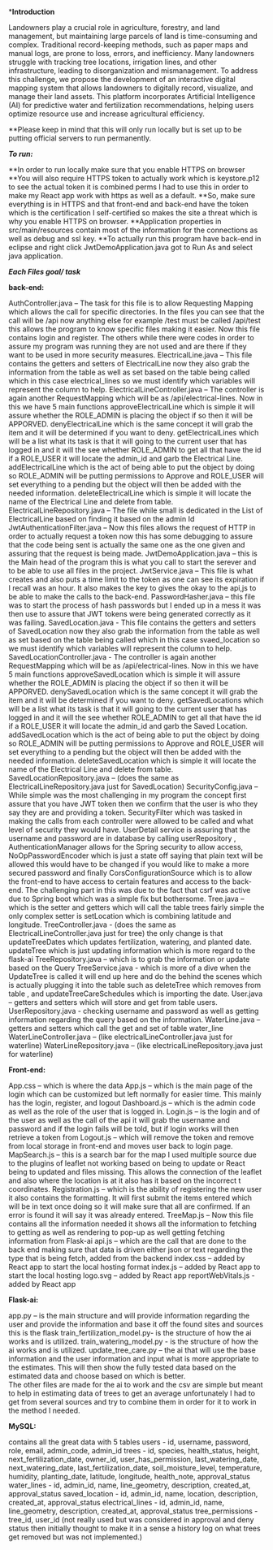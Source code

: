 ***Introduction**

Landowners play a crucial role in agriculture, forestry, and land management, but maintaining large parcels of land is time-consuming and complex. Traditional record-keeping methods, such as paper maps and manual logs, are prone to loss, errors, and inefficiency. Many landowners struggle with tracking tree locations, irrigation lines, and other infrastructure, leading to disorganization and mismanagement.
To address this challenge, we propose the development of an interactive digital mapping system that allows landowners to digitally record, visualize, and manage their land assets. This platform incorporates Artificial Intelligence (AI) for predictive water and fertilization recommendations, helping users optimize resource use and increase agricultural efficiency.

**Please keep in mind that this will only run locally but is set up to be putting official servers to run permanently.  

***To run:***

**In order to run locally make sure that you enable HTTPS on browser
**You will also require HTTPS token to actually work which is keystore.p12 to see the actual token it is combined perms I had to use this in order to make my React app work with https as well as a default.
**So, make sure everything is in HTTPS and that front-end and back-end have the token which is the certification I self-certified so makes the site a threat which is why you enable HTTPS on browser. 
**Application properties in src/main/resources contain most of the information for the connections as well as debug and ssl key. 
**To actually run this program have back-end in eclipse and right click JwtDemoApplication.java got to Run As and select java application.

***Each Files goal/ task***

**back-end:**

AuthController.java – The task for this file is to allow Requesting Mapping which allows the call for specific directories. In the files you can see that the call will be /api now anything else for example /test must be called /api/test this allows the program to know specific files making it easier. Now this file contains login and register. The others while there were codes in order to assure my program was running they are not used and are there if they want to be used in more security measures.
ElectricalLine.java – This file contains the getters and setters of ElectricalLine now they also grab the information from the table as well as set based on the table being called which in this case electrical_lines so we must identify which variables will represent the column to help.
ElectricalLineController.java – The controller is again another RequestMapping which will be as /api/electrical-lines. Now in this we have 5 main functions approveElectricalLine which is simple it will assure whether the ROLE_ADMIN is placing the object if so then it will be APPORVED. denyElectricalLine which is the same concept it will grab the item and it will be determined if you want to deny. getElectricalLines which will be a list what its task is that it will going to the current user that has logged in and it will the see whether ROLE_ADMIN to get all that have the id if a ROLE_USER it will locate the admin_id and garb the Electrical Line. addElectricalLine which is the act of being able to put the object by doing so ROLE_ADMIN will be putting permissions to Approve and ROLE_USER will set everything to a pending but the object will then be added with the needed information. deleteElectricalLine which is simple it will locate the name of the Electrical Line and delete from table.  
ElectricalLineRepository.java – The file while small is dedicated in the List of ElectricalLine based on finding it based on the admin Id
JwtAuthenticationFilter.java – Now this files allows the request of HTTP in order to actually request a token now this has some debugging to assure that the code being sent is actually the same one as the one given and assuring that the request is being made.
JwtDemoApplication.java – this is the Main head of the program this is what you call to start the serever and to be able to use all files in the project. 
JwtService.java – This file is what creates and also puts a time limit to the token as one can see its expiration if I recall was an hour. It also makes the key to gives the okay to the api,js to be able to make the calls to the back-end.
PasswordHasher.java – this file was to start the process of hash passwords but I ended up in a mess  it was then use to assure that JWT tokens were being generated correctly as it was failing.
SavedLocation.java - This file contains the getters and setters of SavedLocation now they also grab the information from the table as well as set based on the table being called which in this case svaed_location so we must identify which variables will represent the column to help.
SavedLocationController.java - The controller is again another RequestMapping which will be as /api/electrical-lines. Now in this we have 5 main functions approveSavedLocation which is simple it will assure whether the ROLE_ADMIN is placing the object if so then it will be APPORVED. denySavedLocation which is the same concept it will grab the item and it will be determined if you want to deny. getSavedLocations which will be a list what its task is that it will going to the current user that has logged in and it will the see whether ROLE_ADMIN to get all that have the id if a ROLE_USER it will locate the admin_id and garb the Saved  Location. addSavedLocation which is the act of being able to put the object by doing so ROLE_ADMIN will be putting permissions to Approve and ROLE_USER will set everything to a pending but the object will then be added with the needed information. deleteSavedLocation which is simple it will locate the name of the Electrical Line and delete from table.  
SavedLocationRepository.java – (does the same as ElectricalLineRepository.java just for SavedLocation)
SecurityConfig.java – While simple was the most challenging in my program the concept first assure that you have JWT token then we confirm that the user is who they say they are and providing a token. SecurityFilter which was tasked in making the calls from each controller were allowed to be called and what level of security they would have. UserDetail service  is assuring that the username and password are in database by calling userRepository , AuthenticationManager allows for the Spring security to allow access, NoOpPasswordEncoder  which is just a state off saying that plain text will be allowed this would have to be changed if you would like to make a more secured password and finally CorsConfigurationSource  which is to allow the front-end to have access to certain features and access to the back-end. The challenging part in this was due to the fact that csrf was active due to Spring boot which was a simple fix but bothersome.
Tree.java – which is the setter and getters which will call the table trees fairly simple the only complex setter is setLocation which is combining latitude and longitude.
TreeController.java - (does the same as ElectricalLineController.java just for tree) the only change is that updateTreeDates which updates fertilization, watering, and planted date. updateTree which is just updating information which is more regard to the flask-ai
TreeRepository.java – which is to grab the information or update based on the Query 
TreeService.java - which is more of a dive when the UpdateTree is called it will end up here and do the behind the scenes which is actually plugging it into the table such as deleteTree which removes from table , and updateTreeCareSchedules which is importing the date.
User.java – getters and setters which will store and get from table users.
UserRepository.java -  checking username and password as well as getting information regarding the query  based on the information.
WaterLine.java – getters and setters which call the get and set of table water_line
WaterLineController.java – (like electricalLineController.java just for waterline)
WaterLineRepository.java – (like electricalLineRepository.java just for waterline)

**Front-end:**

App.css – which is where the data 
App.js – which is the main page of the login which can be customized but left normally for easier time. This mainly has the login, register, and logout
Dashboard.js – which is the admin code as well as the role of the user that is logged in. 
Login.js – is the login and of the user as well as the call of the api it will grab the username and password and if the login fails will be told, but if login works will then retrieve a token from 
Logout.js – which will remove the token and remove from local storage in front-end  and moves user back to login page. 
MapSearch.js – this is a search bar for the map I used multiple source due to the plugins of leaflet not working  based on being to update or React being to updated and files missing. This allows the connection of the leaflet and also where the location is at it also has it based on the incorrect t coordinates. 
Registration.js – which is the ability of registering the new user it also contains the formatting. It will first submit the items entered which will be in text once doing so it will make sure that all are confirmed. If an error is found it will say it was already entered.
TreeMap.js – Now this file contains all the information needed it shows all the information to fetching to getting as well as rendering to pop-up as well getting fetching information from Flask-ai 
api.js – which are the call that are done to the back end  making sure that data is driven either json or text regarding the type that is being fetch, added from the backend 
index.css –  added by React app to start the local hosting format 
index.js – added by React app to start the local hosting
logo.svg – added by React app
reportWebVitals.js - added by React app

**Flask-ai:**

app.py – is the main structure and will provide information regarding the user and provide the information and base it off the found sites and sources this is the flask 
train_fertilization_model.py- is the structure of how the ai works and is utilized. 
train_watering_model.py - is the structure of how the ai works and is utilized.
update_tree_care.py – the ai that will use the base information and the user information and input what is more appropriate to the estimates. This will then show the fully tested data based on the estimated data and choose based on which is better.  
The other files are made for the ai to work and the csv are simple but meant to help in estimating data of trees to get an average unfortunately I had to get from several sources and try to combine them in order for it to work in the method I needed. 

**MySQL:**

 contains all the great data with 5 tables 
users - id, username, password, role, email, admin_code, admin_id
trees - id, species, health_status, height, next_fertilization_date, owner_id, user_has_permission, last_watering_date, next_watering_date, last_fertilization_date, soil_moisture_level, temperature, humidity, planting_date, latitude, longitude, health_note, approval_status
water_lines - id, admin_id, name, line_geometry, description, created_at, approval_status
saved_location - id, admin_id, name, location, description, created_at, approval_status
electrical_lines -  id, admin_id, name, line_geometry, description, created_at, approval_status
tree_permissions - tree_id, user_id (not really used but was considered in approval and deny status then initially thought to make it in a sense a history log on what trees get removed but was not implemented.)




